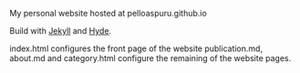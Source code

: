 My personal website hosted at pelloaspuru.github.io

Build with [Jekyll](http://jekyllrb.com) and [Hyde](http://hyde.getpoole.com).

index.html configures the front page of the website
publication.md, about.md and category.html configure the remaining of the website pages.
